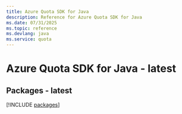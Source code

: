 ```yaml
---
title: Azure Quota SDK for Java
description: Reference for Azure Quota SDK for Java
ms.date: 07/31/2025
ms.topic: reference
ms.devlang: java
ms.service: quota
---
```

# Azure Quota SDK for Java - latest
## Packages - latest
[!INCLUDE [packages](quota-index.md)]